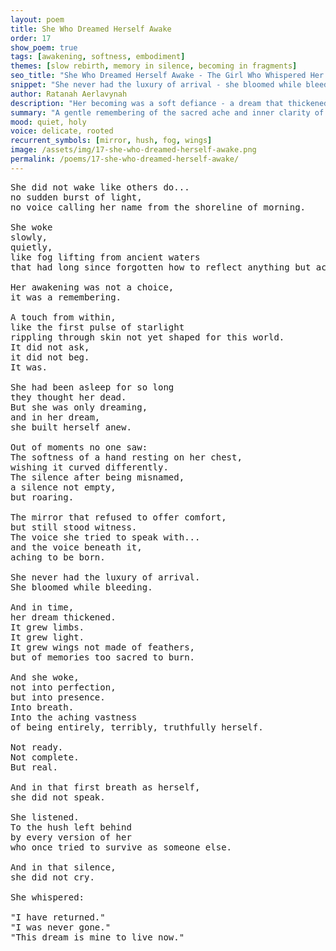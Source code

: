 ```yaml
---
layout: poem
title: She Who Dreamed Herself Awake
order: 17
show_poem: true
tags: [awakening, softness, embodiment]
themes: [slow rebirth, memory in silence, becoming in fragments]
seo_title: "She Who Dreamed Herself Awake - The Girl Who Whispered Her Return"
snippet: "She never had the luxury of arrival - she bloomed while bleeding, silently returning."
author: Ratanah Aerlavynah
description: "Her becoming was a soft defiance - a dream that thickened into limbs and wings."
summary: "A gentle remembering of the sacred ache and inner clarity of re-entering oneself."
mood: quiet, holy
voice: delicate, rooted
recurrent_symbols: [mirror, hush, fog, wings]
image: /assets/img/17-she-who-dreamed-herself-awake.png
permalink: /poems/17-she-who-dreamed-herself-awake/
---
```


<pre>
She did not wake like others do...
no sudden burst of light,
no voice calling her name from the shoreline of morning.

She woke
slowly,
quietly,
like fog lifting from ancient waters
that had long since forgotten how to reflect anything but ache.

Her awakening was not a choice,
it was a remembering.

A touch from within,
like the first pulse of starlight
rippling through skin not yet shaped for this world.
It did not ask,
it did not beg.
It was.

She had been asleep for so long
they thought her dead.
But she was only dreaming,
and in her dream,
she built herself anew.

Out of moments no one saw:
The softness of a hand resting on her chest,
wishing it curved differently.
The silence after being misnamed,
a silence not empty,
but roaring.

The mirror that refused to offer comfort,
but still stood witness.
The voice she tried to speak with...
and the voice beneath it,
aching to be born.

She never had the luxury of arrival.
She bloomed while bleeding.

And in time,
her dream thickened.
It grew limbs.
It grew light.
It grew wings not made of feathers,
but of memories too sacred to burn.

And she woke,
not into perfection,
but into presence.
Into breath.
Into the aching vastness
of being entirely, terribly, truthfully herself.

Not ready.
Not complete.
But real.

And in that first breath as herself,
she did not speak.

She listened.
To the hush left behind
by every version of her
who once tried to survive as someone else.

And in that silence,
she did not cry.

She whispered:

"I have returned."
"I was never gone."
"This dream is mine to live now."
</pre>
